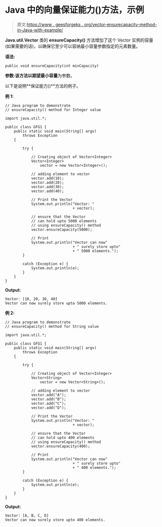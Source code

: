 # Java 中的向量保证能力()方法，示例

> 原文:[https://www . geesforgeks . org/vector-ensurecapacity-method-in-Java-with-example/](https://www.geeksforgeeks.org/vector-ensurecapacity-method-in-java-with-example/)

**Java.util.Vector** 类的 **ensureCapacity()** 方法增加了这个 Vector 实例的容量(如果需要的话)，以确保它至少可以容纳最小容量参数指定的元素数量。

**语法:**

```
public void ensureCapacity(int minCapacity)
```

**参数:**该方法以**期望最小容量**为参数。

以下是说明**保证能力()**方法的例子。

**例 1:**

```
// Java program to demonstrate
// ensureCapacity() method for Integer value

import java.util.*;

public class GFG1 {
    public static void main(String[] argv)
        throws Exception
    {

        try {

            // Creating object of Vector<Integer>
            Vector<Integer>
                vector = new Vector<Integer>();

            // adding element to vector
            vector.add(10);
            vector.add(20);
            vector.add(30);
            vector.add(40);

            // Print the Vector
            System.out.println("Vector: "
                               + vector);

            // ensure that the Vector
            // can hold upto 5000 elements
            // using ensureCapacity() method
            vector.ensureCapacity(5000);

            // Print
            System.out.println("Vector can now"
                               + " surely store upto"
                               + " 5000 elements.");
        }

        catch (Exception e) {
            System.out.println(e);
        }
    }
}
```

**Output:**

```
Vector: [10, 20, 30, 40]
Vector can now surely store upto 5000 elements.

```

**例 2:**

```
// Java program to demonstrate
// ensureCapacity() method for String value

import java.util.*;

public class GFG1 {
    public static void main(String[] argv)
        throws Exception
    {

        try {

            // Creating object of Vector<Integer>
            Vector<String>
                vector = new Vector<String>();

            // adding element to vector
            vector.add("A");
            vector.add("B");
            vector.add("C");
            vector.add("D");

            // Print the Vector
            System.out.println("Vector: "
                               + vector);

            // ensure that the Vector
            // can hold upto 400 elements
            // using ensureCapacity() method
            vector.ensureCapacity(400);

            // Print
            System.out.println("Vector can now"
                               + " surely store upto"
                               + " 400 elements.");
        }

        catch (Exception e) {
            System.out.println(e);
        }
    }
}
```

**Output:**

```
Vector: [A, B, C, D]
Vector can now surely store upto 400 elements.

```